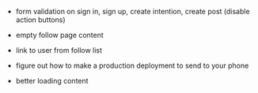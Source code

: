 - form validation on sign in, sign up, create intention, create post (disable action buttons)
- empty follow page content
- link to user from follow list

- figure out how to make a production deployment to send to your phone

- better loading content
